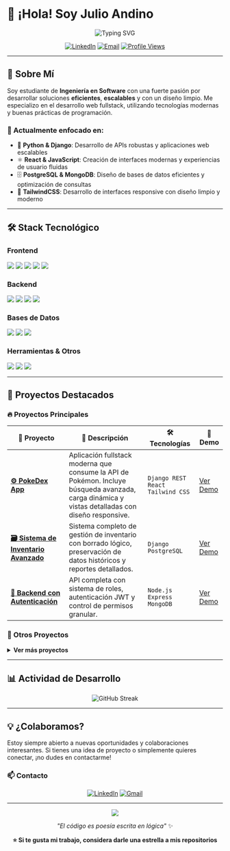 # 👋 ¡Hola! Soy Julio Andino

<div align="center">
  <img src="https://readme-typing-svg.demolab.com?font=Fira+Code&pause=1000&color=2F81F7&center=true&vCenter=true&width=435&lines=Estudiante+de+Ingenier%C3%ADa+en+Software;Desarrollador+Full+Stack;Apasionado+por+el+C%C3%B3digo+Limpio" alt="Typing SVG" />
</div>

<div align="center">
  
[![LinkedIn](https://img.shields.io/badge/LinkedIn-0077B5?style=for-the-badge&logo=linkedin&logoColor=white)](https://www.linkedin.com/in/jandinoc/)
[![Email](https://img.shields.io/badge/Email-D14836?style=for-the-badge&logo=gmail&logoColor=white)](mailto:ignacioandino54@gmail.com)
[![Profile Views](https://komarev.com/ghpvc/?username=Kaisitop&color=blue&style=for-the-badge)](https://github.com/Kaisitop)

</div>

---

## 🚀 Sobre Mí

Soy estudiante de **Ingeniería en Software** con una fuerte pasión por desarrollar soluciones **eficientes**, **escalables** y con un diseño limpio. Me especializo en el desarrollo web fullstack, utilizando tecnologías modernas y buenas prácticas de programación.

### 🎯 Actualmente enfocado en:
- 🐍 **Python & Django**: Desarrollo de APIs robustas y aplicaciones web escalables
- ⚛️ **React & JavaScript**: Creación de interfaces modernas y experiencias de usuario fluidas
- 🗄️ **PostgreSQL & MongoDB**: Diseño de bases de datos eficientes y optimización de consultas
- 🎨 **TailwindCSS**: Desarrollo de interfaces responsive con diseño limpio y moderno

---

## 🛠️ Stack Tecnológico

### **Frontend**
<div>
  <img src="https://img.shields.io/badge/-React-20232A?style=for-the-badge&logo=react&logoColor=61DAFB" />
  <img src="https://img.shields.io/badge/-JavaScript-F7DF1E?style=for-the-badge&logo=javascript&logoColor=black" />
  <img src="https://img.shields.io/badge/-TailwindCSS-06B6D4?style=for-the-badge&logo=tailwindcss&logoColor=white" />
  <img src="https://img.shields.io/badge/-HTML5-E34F26?style=for-the-badge&logo=html5&logoColor=white" />
  <img src="https://img.shields.io/badge/-CSS3-1572B6?style=for-the-badge&logo=css3&logoColor=white" />
</div>

### **Backend**
<div>
  <img src="https://img.shields.io/badge/-Python-3776AB?style=for-the-badge&logo=python&logoColor=white" />
  <img src="https://img.shields.io/badge/-Django-092E20?style=for-the-badge&logo=django&logoColor=white" />
  <img src="https://img.shields.io/badge/-Node.js-43853D?style=for-the-badge&logo=node.js&logoColor=white" />
  <img src="https://img.shields.io/badge/-Express.js-000000?style=for-the-badge&logo=express&logoColor=white" />
</div>

### **Bases de Datos**
<div>
  <img src="https://img.shields.io/badge/-PostgreSQL-336791?style=for-the-badge&logo=postgresql&logoColor=white" />
  <img src="https://img.shields.io/badge/-MongoDB-47A248?style=for-the-badge&logo=mongodb&logoColor=white" />
  <img src="https://img.shields.io/badge/-SQLite-003B57?style=for-the-badge&logo=sqlite&logoColor=white" />
</div>

### **Herramientas & Otros**
<div>
  <img src="https://img.shields.io/badge/-Git-F05032?style=for-the-badge&logo=git&logoColor=white" />
  <img src="https://img.shields.io/badge/-GitHub-181717?style=for-the-badge&logo=github&logoColor=white" />
  <img src="https://img.shields.io/badge/-Postman-FF6C37?style=for-the-badge&logo=postman&logoColor=white" />
</div>

---

## 🚀 Proyectos Destacados

### 🔥 Proyectos Principales

<div align="center">

| 📱 Proyecto | 📝 Descripción | 🛠️ Tecnologías | 🔗 Demo |
|-------------|----------------|-----------------|---------|
| **[⚙️ PokeDex App](https://github.com/Kaisitop/Pokeapi)** | Aplicación fullstack moderna que consume la API de Pokémon. Incluye búsqueda avanzada, carga dinámica y vistas detalladas con diseño responsive. | `Django REST` `React` `Tailwind CSS` | [Ver Demo](#) |
| **[🗃️ Sistema de Inventario Avanzado](https://github.com/Kaisitop/prueba)** | Sistema completo de gestión de inventario con borrado lógico, preservación de datos históricos y reportes detallados. | `Django` `PostgreSQL` | [Ver Demo](#) |
| **[🔐 Backend con Autenticación](https://github.com/Kaisitop/Proyecto1)** | API completa con sistema de roles, autenticación JWT y control de permisos granular. | `Node.js` `Express` `MongoDB` | [Ver Demo](#) |

</div>

### 🔧 Otros Proyectos

<details>
<summary><b>Ver más proyectos</b></summary>

| Proyecto | Descripción | Tecnologías |
|----------|-------------|-------------|
| [📦 Gestión de Inventario](https://github.com/Kaisitop/invDjango) | Sistema básico de gestión de productos y stock con movimientos de inventario | `Django` `PostgreSQL` |
| [🔐 API Auth Django](https://github.com/Kaisitop/Autenticacion) | API RESTful para autenticación de usuarios con Django | `Django REST Framework` `SQLite` |
| [🔐 API Auth Node.js](https://github.com/Kaisitop/autenticacionjs) | API con validaciones robustas usando Zod y middleware personalizado | `Node.js` `Express` `MongoDB` `Zod` |

</details>

---

## 📊 Actividad de Desarrollo

<div align="center">
  <img src="https://github-readme-streak-stats.vercel.app/?user=Kaisitop&theme=tokyonight" alt="GitHub Streak" />
</div>

---

## 💡 ¿Colaboramos?

Estoy siempre abierto a nuevas oportunidades y colaboraciones interesantes. Si tienes una idea de proyecto o simplemente quieres conectar, ¡no dudes en contactarme!

### 📫 Contacto

<div align="center">
  
[![LinkedIn](https://img.shields.io/badge/LinkedIn-Conectemos-0077B5?style=for-the-badge&logo=linkedin&logoColor=white)](https://www.linkedin.com/in/jandinoc/)
[![Gmail](https://img.shields.io/badge/Gmail-Escribeme-D14836?style=for-the-badge&logo=gmail&logoColor=white)](mailto:ignacioandino54@gmail.com)

</div>

---

<div align="center">
  <img src="https://capsule-render.vercel.app/api?type=waving&color=gradient&height=100&section=footer"/>
</div>

<div align="center">
  
*"El código es poesía escrita en lógica"* ✨

**⭐ Si te gusta mi trabajo, considera darle una estrella a mis repositorios**

</div>
